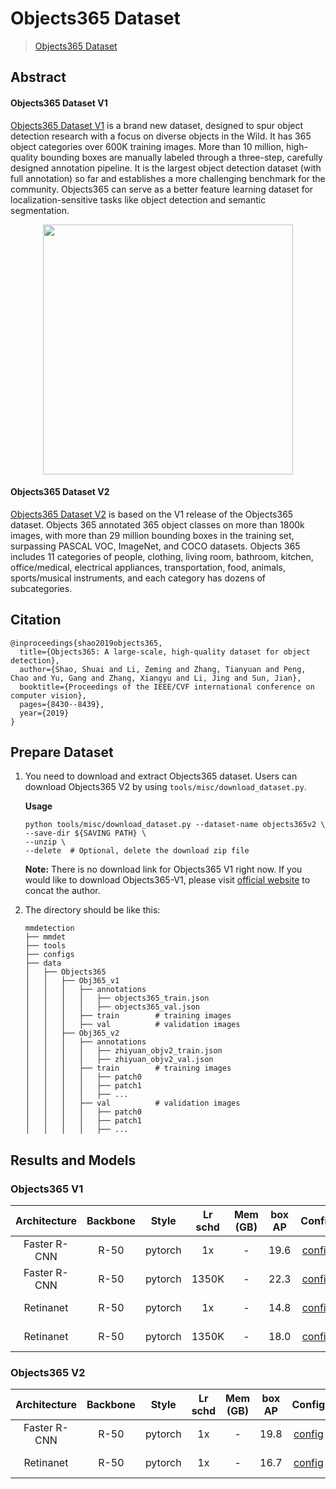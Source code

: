 # Objects365 Dataset

> [Objects365 Dataset](https://openaccess.thecvf.com/content_ICCV_2019/papers/Shao_Objects365_A_Large-Scale_High-Quality_Dataset_for_Object_Detection_ICCV_2019_paper.pdf)

<!-- [DATASET] -->

## Abstract

<!-- [ABSTRACT] -->

#### Objects365 Dataset V1

[Objects365 Dataset V1](http://www.objects365.org/overview.html) is a brand new dataset,
designed to spur object detection research with a focus on diverse objects in the Wild.
It has 365 object categories over 600K training images. More than 10 million, high-quality bounding boxes are manually
labeled through a three-step, carefully designed annotation pipeline. It is the largest object detection dataset (with
full annotation) so far and establishes a more challenging benchmark for the community. Objects365 can serve as a better
feature learning dataset for localization-sensitive tasks like object detection
and semantic segmentation.

<!-- [IMAGE] -->

<div align=center>
<img src="https://user-images.githubusercontent.com/48282753/208368046-b7573022-06c9-4a99-af17-a6ac7407e3d8.png" height="400"/>
</div>

#### Objects365 Dataset V2

[Objects365 Dataset V2](http://www.objects365.org/overview.html) is based on the V1 release of the Objects365 dataset.
Objects 365 annotated 365 object classes on more than 1800k images, with more than 29 million bounding boxes in the
training set, surpassing PASCAL VOC, ImageNet, and COCO datasets.
Objects 365 includes 11 categories of people, clothing, living room, bathroom, kitchen, office/medical, electrical
appliances, transportation, food, animals, sports/musical instruments, and each category has dozens of subcategories.

## Citation

```
@inproceedings{shao2019objects365,
  title={Objects365: A large-scale, high-quality dataset for object detection},
  author={Shao, Shuai and Li, Zeming and Zhang, Tianyuan and Peng, Chao and Yu, Gang and Zhang, Xiangyu and Li, Jing and Sun, Jian},
  booktitle={Proceedings of the IEEE/CVF international conference on computer vision},
  pages={8430--8439},
  year={2019}
}
```

## Prepare Dataset

1. You need to download and extract Objects365 dataset. Users can download Objects365 V2 by
   using `tools/misc/download_dataset.py`.

   **Usage**

   ```shell
   python tools/misc/download_dataset.py --dataset-name objects365v2 \
   --save-dir ${SAVING PATH} \
   --unzip \
   --delete  # Optional, delete the download zip file
   ```

   **Note:** There is no download link for Objects365 V1 right now. If you would like to download Objects365-V1, please
   visit [official website](http://www.objects365.org/) to concat the author.

2. The directory should be like this:

   ```none
   mmdetection
   ├── mmdet
   ├── tools
   ├── configs
   ├── data
   │   ├── Objects365
   │   │   ├── Obj365_v1
   │   │   │   ├── annotations
   │   │   │   │   ├── objects365_train.json
   │   │   │   │   ├── objects365_val.json
   │   │   │   ├── train        # training images
   │   │   │   ├── val          # validation images
   │   │   ├── Obj365_v2
   │   │   │   ├── annotations
   │   │   │   │   ├── zhiyuan_objv2_train.json
   │   │   │   │   ├── zhiyuan_objv2_val.json
   │   │   │   ├── train        # training images
   │   │   │   │   ├── patch0
   │   │   │   │   ├── patch1
   │   │   │   │   ├── ...
   │   │   │   ├── val          # validation images
   │   │   │   │   ├── patch0
   │   │   │   │   ├── patch1
   │   │   │   │   ├── ...
   ```

## Results and Models

### Objects365 V1

| Architecture | Backbone |  Style  | Lr schd | Mem (GB) | box AP |                                                              Config                                                               |                                                                                                                                                                                Download                                                                                                                                                                                |
|:------------:|:--------:|:-------:|:-------:|:--------:|:------:|:---------------------------------------------------------------------------------------------------------------------------------:|:----------------------------------------------------------------------------------------------------------------------------------------------------------------------------------------------------------------------------------------------------------------------------------------------------------------------------------------------------------------------:|
| Faster R-CNN |   R-50   | pytorch |   1x    |    -     |  19.6  |   [config](https://github.com/open-mmlab/mmdetection/tree/main/configs/objects365/faster-rcnn_r50_fpn_16xb4-1x_objects365v1.py)   |           [model](https://download.openmmlab.com/mmdetection/v2.0/objects365/faster_rcnn_r50_fpn_16x4_1x_obj365v1/faster_rcnn_r50_fpn_16x4_1x_obj365v1_20221219_181226-9ff10f95.pth) \| [log](https://download.openmmlab.com/mmdetection/v2.0/objects365/faster_rcnn_r50_fpn_16x4_1x_obj365v1/faster_rcnn_r50_fpn_16x4_1x_obj365v1_20221219_181226.log.json)           |
| Faster R-CNN |   R-50   | pytorch |  1350K  |    -     |  22.3  | [config](https://github.com/open-mmlab/mmdetection/tree/main/configs/objects365/faster-rcnn_r50-syncbn_fpn_1350k_objects365v1.py) | [model](https://download.openmmlab.com/mmdetection/v2.0/objects365/faster_rcnn_r50_fpn_syncbn_1350k_obj365v1/faster_rcnn_r50_fpn_syncbn_1350k_obj365v1_20220510_142457-337d8965.pth) \| [log](https://download.openmmlab.com/mmdetection/v2.0/objects365/faster_rcnn_r50_fpn_syncbn_1350k_obj365v1/faster_rcnn_r50_fpn_syncbn_1350k_obj365v1_20220510_142457.log.json) |
|  Retinanet   |   R-50   | pytorch |   1x    |    -     |  14.8  |       [config](https://github.com/open-mmlab/mmdetection/tree/main/configs/objects365/retinanet_r50_fpn_1x_objects365v1.py)       |                         [model](https://download.openmmlab.com/mmdetection/v2.0/objects365/retinanet_r50_fpn_1x_obj365v1/retinanet_r50_fpn_1x_obj365v1_20221219_181859-ba3e3dd5.pth) \| [log](https://download.openmmlab.com/mmdetection/v2.0/objects365/retinanet_r50_fpn_1x_obj365v1/retinanet_r50_fpn_1x_obj365v1_20221219_181859.log.json)                         |
|  Retinanet   |   R-50   | pytorch |  1350K  |    -     |  18.0  |  [config](https://github.com/open-mmlab/mmdetection/tree/main/configs/objects365/retinanet_r50-syncbn_fpn_1350k_objects365v1.py)  |     [model](https://download.openmmlab.com/mmdetection/v2.0/objects365/retinanet_r50_fpn_syncbn_1350k_obj365v1/retinanet_r50_fpn_syncbn_1350k_obj365v1_20220513_111237-7517c576.pth) \| [log](https://download.openmmlab.com/mmdetection/v2.0/objects365/retinanet_r50_fpn_syncbn_1350k_obj365v1/retinanet_r50_fpn_syncbn_1350k_obj365v1_20220513_111237.log.json)     |

### Objects365 V2

| Architecture | Backbone |  Style  | Lr schd | Mem (GB) | box AP |                                                            Config                                                             |                                                                                                                                                                      Download                                                                                                                                                                      |
|:------------:|:--------:|:-------:|:-------:|:--------:|:------:|:-----------------------------------------------------------------------------------------------------------------------------:|:--------------------------------------------------------------------------------------------------------------------------------------------------------------------------------------------------------------------------------------------------------------------------------------------------------------------------------------------------:|
| Faster R-CNN |   R-50   | pytorch |   1x    |    -     |  19.8  | [config](https://github.com/open-mmlab/mmdetection/tree/main/configs/objects365/faster-rcnn_r50_fpn_16xb4-1x_objects365v2.py) | [model](https://download.openmmlab.com/mmdetection/v2.0/objects365/faster_rcnn_r50_fpn_16x4_1x_obj365v2/faster_rcnn_r50_fpn_16x4_1x_obj365v2_20221220_175040-5910b015.pth) \| [log](https://download.openmmlab.com/mmdetection/v2.0/objects365/faster_rcnn_r50_fpn_16x4_1x_obj365v2/faster_rcnn_r50_fpn_16x4_1x_obj365v2_20221220_175040.log.json) |
|  Retinanet   |   R-50   | pytorch |   1x    |    -     |  16.7  |     [config](https://github.com/open-mmlab/mmdetection/tree/main/configs/objects365/retinanet_r50_fpn_1x_objects365v2.py)     |               [model](https://download.openmmlab.com/mmdetection/v2.0/objects365/retinanet_r50_fpn_1x_obj365v2/retinanet_r50_fpn_1x_obj365v2_20221223_122105-d9b191f1.pth) \| [log](https://download.openmmlab.com/mmdetection/v2.0/objects365/retinanet_r50_fpn_1x_obj365v2/retinanet_r50_fpn_1x_obj365v2_20221223_122105.log.json)               |
